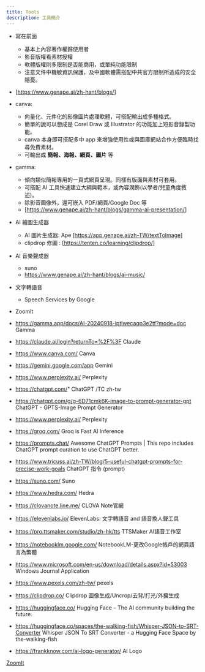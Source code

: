 ```yaml
---
title: Tools
description: 工具簡介
---
```


* 寫在前面
    * 基本上內容著作權歸使用者
    * 影音版權看素材授權
    * 軟體版權則多限制是否能商用，或單純功能限制
    * 注意文件中機敏資訊保護，及中國軟體需搭配中共官方限制所造成的安全隱憂。

* [https://www.genape.ai/zh-hant/blogs/]    


* canva: 
    * 向量化、元件化的影像圖片處理軟體，可搭配輸出成多種格式。
    * 簡單的說可以想成是 Corel Draw 或 Illustrator 的功能加上短影音錄製功能。
    * canva 本身即可搭配多中 app 來增強使用性或與圖庫網站合作方便臨時找尋免費素材。
    * 可輸出成 __簡報、海報、網頁、圖片__ 等
    
    
* gamma:
    * 傾向類似簡報專用的一頁式網頁呈現。同樣有版面與素材可套用。
    * 可搭配 AI 工具快速建立大綱與範本，或內容潤飾(以學者/兒童角度敘述)。 
    * 除影音圖像外，還可嵌入 PDF/網頁/Google Doc 等
    * [https://www.genape.ai/zh-hant/blogs/gamma-ai-presentation/]






* AI 繪圖生成器
    * AI 圖片生成器: Ape [https://app.genape.ai/zh-TW/textToImage]   
    * clipdrop 修圖 : [https://tenten.co/learning/clipdrop/]
    
* AI 音樂聲成器
    * suno 
    * https://www.genape.ai/zh-hant/blogs/ai-music/


* 文字轉語音
   * Speech Services by Google


* ZoomIt
    
    
* https://gamma.app/docs/AI-20240918-iptlwecaqp3e2tf?mode=doc Gamma
* https://claude.ai/login?returnTo=%2F%3F Claude
* https://www.canva.com/ Canva 
* https://gemini.google.com/app Gemini 
* https://www.perplexity.ai/ Perplexity 
* https://chatgpt.com/" ChatGPT /TC zh-tw 
* https://chatgpt.com/g/g-6D71cmk6K-image-to-prompt-generator-gpt ChatGPT - GPTS-Image Prompt Generator 
* https://www.perplexity.ai/ Perplexity 
* https://groq.com/ Groq is Fast AI Inference 
* https://prompts.chat/ Awesome ChatGPT Prompts | This repo includes ChatGPT prompt curation to use ChatGPT better. 
* https://www.tricuss.ai/zh-TW/blog/5-useful-chatgpt-prompts-for-precise-work-goals ChatGPT 指令 (prompt) 
* https://suno.com/ Suno 
* https://www.hedra.com/ Hedra 
* https://clovanote.line.me/  CLOVA Note官網 
* https://elevenlabs.io/  ElevenLabs: 文字轉語音 and 語音換人聲工具 
* https://pro.ttsmaker.com/studio/zh-hk/tts  TTSMaker AI語音工作室
* https://notebooklm.google.com/ NotebookLM-更改Google帳戶的網頁語言為繁體 
* https://www.microsoft.com/en-us/download/details.aspx?id=53003 Windows Journal Application 
* https://www.pexels.com/zh-tw/  pexels 
* https://clipdrop.co/  Clipdrop 圖像生成/Uncrop/去背/打光/外擴生成 
* https://huggingface.co/ Hugging Face – The AI community building the future. 
* https://huggingface.co/spaces/the-walking-fish/Whisper-JSON-to-SRT-Converter  Whisper JSON To SRT Converter - a Hugging Face Space by the-walking-fish 
* https://frankknow.com/ai-logo-generator/   AI Logo
          
[ZoomIt](ZoomIt)
   